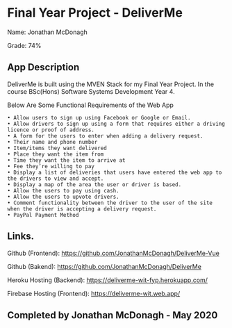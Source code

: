 # Final Year Project - DeliverMe

Name: Jonathan McDonagh

Grade: 74%

## App Description
DeliverMe is built using the MVEN Stack for my Final Year Project. In the course 
BSc(Hons) Software Systems Development Year 4.

Below Are Some Functional Requirements of the Web App

    • Allow users to sign up using Facebook or Google or Email.
    • Allow drivers to sign up using a form that requires either a driving licence or proof of address.
    • A form for the users to enter when adding a delivery request.
    • Their name and phone number
    • Item/items they want delivered
    • Place they want the item from
    • Time they want the item to arrive at
    • Fee they’re willing to pay
    • Display a list of deliveries that users have entered the web app to the drivers to view and accept.
    • Display a map of the area the user or driver is based.
    • Allow the users to pay using cash.
    • Allow the users to upvote drivers.
    • Comment functionality between the driver to the user of the site when the driver is accepting a delivery request.
    • PayPal Payment Method

## Links.

Github (Frontend): https://github.com/JonathanMcDonagh/DeliverMe-Vue

Github (Bakend): https://github.com/JonathanMcDonagh/DeliverMe


Heroku Hosting (Backend): https://deliverme-wit-fyp.herokuapp.com/

Firebase Hosting (Frontend): https://deliverme-wit.web.app/

## Completed by Jonathan McDonagh - May 2020

